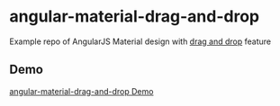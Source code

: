 # angular-material-drag-and-drop
Example repo of AngularJS Material design with [drag and drop](https://github.com/codef0rmer/angular-dragdrop/) feature

## Demo 

[angular-material-drag-and-drop Demo](http://yashhy.github.io/angular-material-drag-and-drop)
